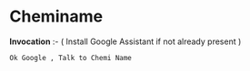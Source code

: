 # Cheminame

**Invocation** :- ( Install Google Assistant if not already present )

`Ok Google , Talk to Chemi Name`
